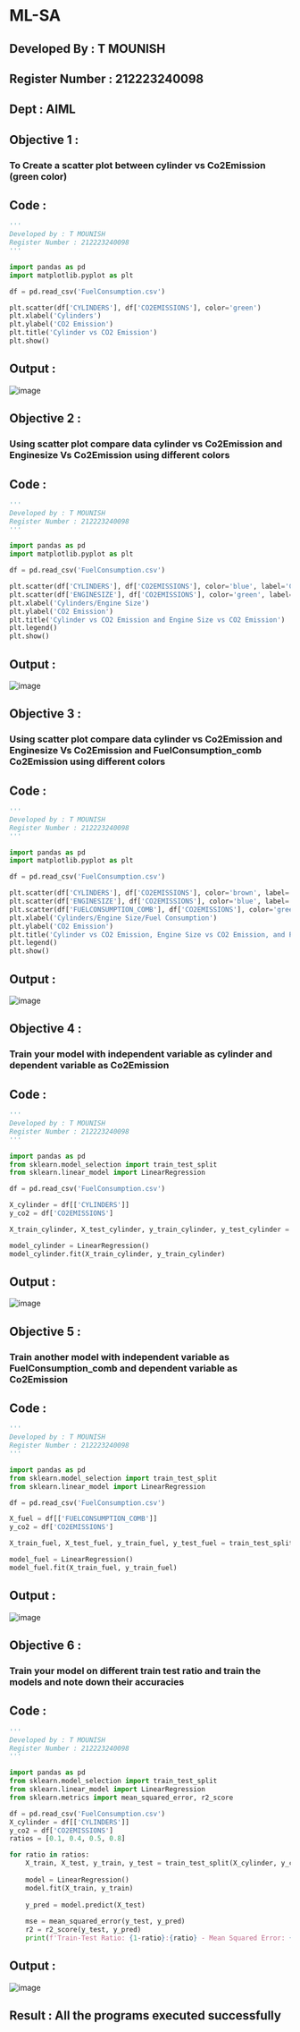 # ML-SA
## Developed By : T MOUNISH
## Register Number : 212223240098
## Dept : AIML
## Objective 1 :
### To Create a scatter plot between cylinder vs Co2Emission (green color)
## Code :
```python
'''
Developed by : T MOUNISH
Register Number : 212223240098
'''

import pandas as pd
import matplotlib.pyplot as plt

df = pd.read_csv('FuelConsumption.csv')

plt.scatter(df['CYLINDERS'], df['CO2EMISSIONS'], color='green')
plt.xlabel('Cylinders')
plt.ylabel('CO2 Emission')
plt.title('Cylinder vs CO2 Emission')
plt.show()
```

## Output :
![image](https://github.com/MounishT/ML-SA/assets/138955798/c94a6707-9f30-4bea-ba1d-79476951662c)


## Objective 2 :
### Using scatter plot compare data cylinder vs Co2Emission and Enginesize Vs Co2Emission using different colors
## Code :
```python
'''
Developed by : T MOUNISH
Register Number : 212223240098
'''

import pandas as pd
import matplotlib.pyplot as plt

df = pd.read_csv('FuelConsumption.csv')

plt.scatter(df['CYLINDERS'], df['CO2EMISSIONS'], color='blue', label='Cylinder')
plt.scatter(df['ENGINESIZE'], df['CO2EMISSIONS'], color='green', label='Engine Size')
plt.xlabel('Cylinders/Engine Size')
plt.ylabel('CO2 Emission')
plt.title('Cylinder vs CO2 Emission and Engine Size vs CO2 Emission')
plt.legend()
plt.show()
```

## Output :
![image](https://github.com/MounishT/ML-SA/assets/138955798/88cc2edd-e8d2-4712-a9f7-da4608a8fa42)


## Objective 3 :
### Using scatter plot compare data cylinder vs Co2Emission and Enginesize Vs Co2Emission and FuelConsumption_comb Co2Emission using different colors
## Code :
```python
'''
Developed by : T MOUNISH
Register Number : 212223240098
'''

import pandas as pd
import matplotlib.pyplot as plt

df = pd.read_csv('FuelConsumption.csv')

plt.scatter(df['CYLINDERS'], df['CO2EMISSIONS'], color='brown', label='Cylinder')
plt.scatter(df['ENGINESIZE'], df['CO2EMISSIONS'], color='blue', label='Engine Size')
plt.scatter(df['FUELCONSUMPTION_COMB'], df['CO2EMISSIONS'], color='green', label='Fuel Consumption')
plt.xlabel('Cylinders/Engine Size/Fuel Consumption')
plt.ylabel('CO2 Emission')
plt.title('Cylinder vs CO2 Emission, Engine Size vs CO2 Emission, and Fuel Consumption vs CO2 Emission')
plt.legend()
plt.show()
```

## Output :
![image](https://github.com/MounishT/ML-SA/assets/138955798/da602f3b-a09e-4303-83ef-e3ce0e84804f)

## Objective 4 :
### Train your model with independent variable as cylinder and dependent variable as Co2Emission
## Code :
```python
'''
Developed by : T MOUNISH
Register Number : 212223240098
'''

import pandas as pd
from sklearn.model_selection import train_test_split
from sklearn.linear_model import LinearRegression

df = pd.read_csv('FuelConsumption.csv')

X_cylinder = df[['CYLINDERS']]
y_co2 = df['CO2EMISSIONS']

X_train_cylinder, X_test_cylinder, y_train_cylinder, y_test_cylinder = train_test_split(X_cylinder, y_co2, test_size=0.2, random_state=42)

model_cylinder = LinearRegression()
model_cylinder.fit(X_train_cylinder, y_train_cylinder)

```

## Output :
![image](https://github.com/MounishT/ML-SA/assets/138955798/f05d16f9-2695-407a-af28-1d356613f4e9)


## Objective 5 :
### Train another model with independent variable as FuelConsumption_comb and dependent variable as Co2Emission
## Code :
```python
'''
Developed by : T MOUNISH
Register Number : 212223240098
'''

import pandas as pd
from sklearn.model_selection import train_test_split
from sklearn.linear_model import LinearRegression

df = pd.read_csv('FuelConsumption.csv')

X_fuel = df[['FUELCONSUMPTION_COMB']]
y_co2 = df['CO2EMISSIONS']

X_train_fuel, X_test_fuel, y_train_fuel, y_test_fuel = train_test_split(X_fuel, y_co2, test_size=0.2, random_state=42)

model_fuel = LinearRegression()
model_fuel.fit(X_train_fuel, y_train_fuel)
```

## Output :
![image](https://github.com/MounishT/ML-SA/assets/138955798/fcfb7882-ee64-4fb7-9e47-e091f54dbfd8)


## Objective 6 :
### Train your model on different train test ratio and train the models and note down their accuracies
## Code :
```python
'''
Developed by : T MOUNISH
Register Number : 212223240098
'''

import pandas as pd
from sklearn.model_selection import train_test_split
from sklearn.linear_model import LinearRegression
from sklearn.metrics import mean_squared_error, r2_score

df = pd.read_csv('FuelConsumption.csv')
X_cylinder = df[['CYLINDERS']]
y_co2 = df['CO2EMISSIONS']
ratios = [0.1, 0.4, 0.5, 0.8]

for ratio in ratios:
    X_train, X_test, y_train, y_test = train_test_split(X_cylinder, y_co2, test_size=ratio, random_state=42)
    
    model = LinearRegression()
    model.fit(X_train, y_train)
    
    y_pred = model.predict(X_test)
    
    mse = mean_squared_error(y_test, y_pred)
    r2 = r2_score(y_test, y_pred)
    print(f'Train-Test Ratio: {1-ratio}:{ratio} - Mean Squared Error: {mse:.2f}, R-squared: {r2:.2f}')
```

## Output :
![image](https://github.com/MounishT/ML-SA/assets/138955798/b720ee13-b637-4c36-b2c8-8d670d97eb4f)



## Result : All the programs executed successfully
